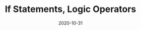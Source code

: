 ---
title: "If Statements, Logic Operators"
number: 3
date: 2020-10-31
slides: "https://docs.google.com/presentation/d/177R-Qf3Ae_VJrtkrTyCqw6m8JRnz7ix6Fo65YJU_P-M/edit?usp=sharing"
ready: true
---